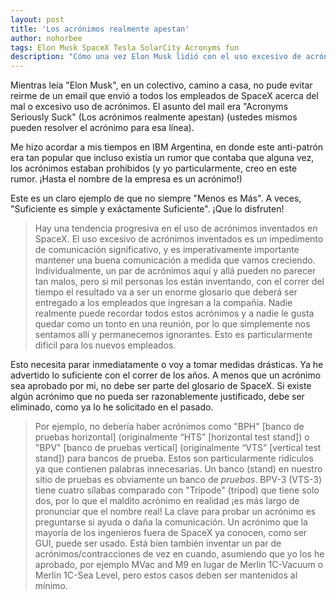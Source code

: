 ```yaml
---
layout: post
title: 'Los acrónimos realmente apestan'
author: nohorbee
tags: Elon Musk SpaceX Tesla SolarCity Acronyms fun
description: "Cómo una vez Elon Musk lidió con el uso excesivo de acrónimos en SpaceX (la empresa que nos llevará a Marte)"
---
```


Mientras leía "Elon Musk", en un colectivo, camino a casa, no pude evitar reirme de un email que envió a todos los empleados de SpaceX acerca del mal o excesivo uso de acrónimos. El asunto del mail era "Acronyms Seriously Suck" (Los acrónimos realmente apestan) (ustedes mismos pueden resolver el acrónimo para esa línea).

<!--MORE-->

Me hizo acordar a mis tiempos en IBM Argentina, en donde este anti-patrón era tan popular que incluso existía un rumor que contaba que alguna vez, los acrónimos estaban prohibidos (y yo particularmente, creo en este rumor. ¡Hasta el nombre de la empresa es un acrónimo!)

Este es un claro ejemplo de que no siempre "Menos es Más". A veces, "Suficiente es simple y exáctamente Suficiente". ¡Que lo disfruten!


>Hay una tendencia progresiva en el uso de acrónimos inventados en SpaceX. El uso excesivo de acrónimos inventados es un impedimento de comunicación significativo, y es imperativamente importante mantener una buena comunicación a medida que vamos creciendo. Individualmente, un par de acrónimos aquí y allá pueden no parecer tan malos, pero si mil personas los están inventando, con el correr del tiempo el resultado va a ser un enorme glosario que deberá ser entregado a los empleados que ingresan a la compañía. Nadie realmente puede recordar todos estos acrónimos y a nadie le gusta quedar como un tonto en una reunión, por lo que simplemente nos sentamos allí y permanecemos ignorantes. Esto es particularmente difícil para los nuevos empleados.
>
Esto necesita parar inmediatamente o voy a tomar medidas drásticas. Ya he advertido lo suficiente con el correr de los años. A menos que un acrónimo sea aprobado por mi, no debe ser parte del glosario de SpaceX. Si existe algún acrónimo que no pueda ser razonablemente justificado, debe ser eliminado, como ya lo he solicitado en el pasado.
>
>Por ejemplo, no debería haber acrónimos como "BPH" [banco de pruebas horizontal] (originalmente “HTS” [horizontal test stand]) o "BPV" [banco de pruebas vertical] (originalmente “VTS” [vertical test stand]) para bancos de prueba. Estos son particularmente ridículos ya que contienen palabras innecesarias. Un banco (stand) en nuestro sitio de pruebas es obviamente un banco de *pruebas*. BPV-3 (VTS-3) tiene cuatro sílabas comparado con "Trípode" (tripod) que tiene solo dos, por lo que el maldito acrónimo en realidad ¡es más largo de pronunciar que el nombre real! La clave para probar un acrónimo es preguntarse si ayuda o daña la comunicación. Un acrónimo que la mayoría de los ingenieros fuera de SpaceX ya conocen, como ser GUI, puede ser usado. Está bien también inventar un par de acrónimos/contracciones de vez en cuando, asumiendo que yo los he aprobado, por ejemplo MVac and M9 en lugar de Merlin 1C-Vacuum o Merlin 1C-Sea Level, pero estos casos deben ser mantenidos al mínimo.
